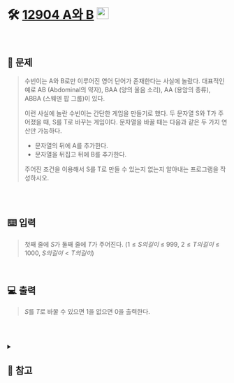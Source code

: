 <br>

# 🛠️ [12904 A와 B](http://www.acmicpc.net/problem/12904) <img height="27px" width="27px" src="https://static.solved.ac/tier_small/11.svg"/>
<br>

## 📖 문제
>수빈이는 A와 B로만 이루어진 영어 단어가 존재한다는 사실에 놀랐다. 대표적인 예로 AB (Abdominal의 약자), BAA (양의 울음 소리), AA (용암의 종류), ABBA (스웨덴 팝 그룹)이 있다.
>
>이런 사실에 놀란 수빈이는 간단한 게임을 만들기로 했다. 두 문자열 S와 T가 주어졌을 때, S를 T로 바꾸는 게임이다. 문자열을 바꿀 때는 다음과 같은 두 가지 연산만 가능하다.
>
>* 문자열의 뒤에 A를 추가한다.
>* 문자열을 뒤집고 뒤에 B를 추가한다.
>  
>주어진 조건을 이용해서 S를 T로 만들 수 있는지 없는지 알아내는 프로그램을 작성하시오. 

<br><br>

## ⌨️ 입력
>첫째 줄에 $S$가 둘째 줄에 $T$가 주어진다. ($1 ≤ S의 길이$ ≤ 999, $2 ≤ T의 길이$ ≤ 1000, $S의 길이 < T의 길이$)

<br>

## 💻 출력
>$S$를 $T$로 바꿀 수 있으면 1을 없으면 0을 출력한다.

<br><br>

<details>
  
  <summary> 
  
  ## 🎈 참고
  </summary>
  <br>

  ## 📄 로직
> #### $S$에서 $T$로 가는 방법을 하나씩 판단?
> 
> 어차피 $S$에서 $T$로 가는 길은 하나!
>
> <img height="500px" width="500px" src="https://github.com/user-attachments/assets/e92018e8-7cec-4ee0-9275-4d7c1dee682e"/>
>
> 위와 같이 $S$에서 $T$로 가는 방법은 하나이므로 $T$에서 $S$로 거꾸로 가면 답이 나온다!
> 
> 문자열의 길이가 같아질 때 까지 $T$의 마지막 글자를 제거
> - 만약 $S$와 $T$가 같다면 1 출력
> - 아니라면 0 출력


</details>

<br><br>

